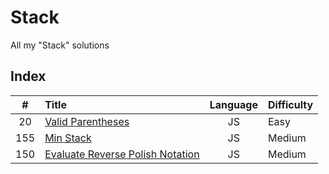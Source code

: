 # Stack

All my "Stack" solutions

## Index

| **#** | **Title**                                  | **Language** | **Difficulty** |
| :---: | :----------------------------------------- | :----------: | :------------- |
|  20   | [Valid Parentheses](20.js)                 |      JS      | Easy           |
|  155  | [Min Stack](155.js)                        |      JS      | Medium         |
|  150  | [Evaluate Reverse Polish Notation](150.js) |      JS      | Medium         |
